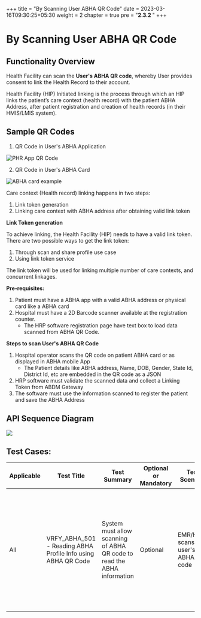 +++
title = "By Scanning User ABHA QR Code"
date = 2023-03-16T09:30:25+05:30
weight = 2
chapter = true
pre = "<b>2.3.2 </b>"
+++

# By Scanning User ABHA QR Code

## Functionality Overview

Health Facility can scan the **User's ABHA QR code**, whereby User provides consent to link the Health Record to their account.

Health Facility (HIP) Initiated linking is the process through which an HIP links the patient’s care context (health record) with the patient ABHA Address, after patient registration and creation of health records (in their HMIS/LMIS system).

## Sample QR Codes

1. QR Code in User's ABHA Application

![PHR App QR Code](../phrqr-in-app.png)

2. QR Code in User's ABHA Card

![ABHA card example](../abha-card-eg.png)

Care context (Health record) linking happens in two steps:

1. Link token generation
2. Linking care context with ABHA address after obtaining valid link token

**Link Token generation**

To achieve linking, the Health Facility (HIP) needs to have a valid link token. There are two possible ways to get the link token:
1. Through scan and share profile use case
2. Using link token service

The link token will be used for linking multiple number of care contexts, and concurrent linkages.

**Pre-requisites:**
1. Patient must have a ABHA app with a valid ABHA address or physical card like a ABHA card
2. Hospital must have a 2D Barcode scanner available at the registration counter.
	- The HRP software registration page have text box to load data scanned from ABHA QR Code.

**Steps to scan User's ABHA QR Code**

1. Hospital operator scans the QR code on patient ABHA card or as displayed in ABHA mobile App
	- The Patient details like ABHA address, Name, DOB, Gender, State Id, District Id, etc are embedded in the QR code as a JSON
2. HRP software must validate the scanned data and collect a Linking Token from ABDM Gateway
3. The software must use the information scanned to register the patient and save the ABHA Address


## API Sequence Diagram

[![](https://mermaid.ink/img/pako:eNp1UU1PAjEQ_SuTXrzsBqK3HkgWiXIhIqsX08vYDtC4O13bLroh_He7iyRK4Dadvq_M2wvtDAkpAn22xJpmFjcea8XRxoqg1MjwGsjfBCim8wKeV3CfGBAd7MjbdXdcF8Z4CkEx6uj8wFA8Xy3zyaSf5Zywilt4QG0rGzsISTecC_dRTqxiOltAiWze3Tc8YqQv7OTyqXwZ7e5G0X0QjzbE5NNPPjwVX6LkSSoJyhWFxnEguB2PryCPwP8WjvNzlz7etXx_XUQmavI1WpOuu1cMoETcUk1KyDQaWmNbRSUUHxIU2-jKjrWQ0beUibYxSfO3DCHXWIW0JWPTdRfHxobiMtEgvzl3whx-AC5NniA?type=png)](https://mermaid.live/edit#pako:eNp1UU1PAjEQ_SuTXrzsBqK3HkgWiXIhIqsX08vYDtC4O13bLroh_He7iyRK4Dadvq_M2wvtDAkpAn22xJpmFjcea8XRxoqg1MjwGsjfBCim8wKeV3CfGBAd7MjbdXdcF8Z4CkEx6uj8wFA8Xy3zyaSf5Zywilt4QG0rGzsISTecC_dRTqxiOltAiWze3Tc8YqQv7OTyqXwZ7e5G0X0QjzbE5NNPPjwVX6LkSSoJyhWFxnEguB2PryCPwP8WjvNzlz7etXx_XUQmavI1WpOuu1cMoETcUk1KyDQaWmNbRSUUHxIU2-jKjrWQ0beUibYxSfO3DCHXWIW0JWPTdRfHxobiMtEgvzl3whx-AC5NniA)


## Test Cases:

Applicable | Test Title | Test Summary | Optional or Mandatory | Test Scenario | API Sequence | Expected Result | Actual Result
| ---| ----------- | --------------- | --- | ------------------- | ------- | ------------- | --------- |
All|VRFY_ABHA_501 - Reading ABHA Profile Info using ABHA QR Code|System must allow scanning of ABHA QR code to read the ABHA information|Optional|EMR/HMIS scans the user's ABHA QR code|**No content??**|System reads the user information from the ABHA QR code - name, date of birth, gender, mobile and other details into the system for registration.|**No content??**|


